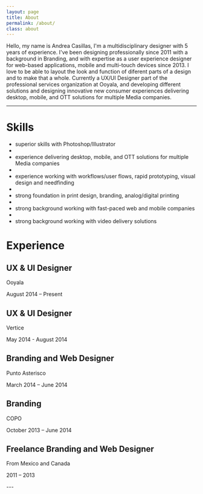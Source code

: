 ```yaml
---
layout: page
title: About
permalink: /about/
class: about
---
```


Hello, my name is Andrea Casillas, I'm a multidisciplinary designer with 5 years of experience. I've been designing professionally since 2011 with a background in Branding, and with expertise as a user experience designer for web-based applications, mobile and multi-touch devices since 2013. I love to be able to layout the look and function of diferent parts of a design and to make that a whole. Currently a UX/UI  Designer part of the professional services organization at Ooyala, and developing different solutions and  designing innovative new consumer experiences delivering desktop, mobile, and OTT solutions for multiple Media companies.


---

# Skills

- superior skills with Photoshop/Illustrator
- 
- experience delivering desktop, mobile, and OTT solutions for multiple Media companies
- 
- experience working with workflows/user flows, rapid prototyping, visual design and needfinding
- 
- strong foundation in print design, branding, analog/digital printing
- 
- strong background working with fast-paced web and mobile companies
- 
- strong background working with video delivery solutions



# Experience

## UX & UI Designer
<p class="place">Ooyala</p>
<p class="datespan">August 2014 – Present</p>

## UX & UI Designer
<p class="place">Vertice</p>
<p class="datespan">May 2014 - August 2014</p>

## Branding and Web Designer
<p class="place">Punto Asterisco</p>
<p class="datespan">March 2014 – June 2014</p>

## Branding
<p class="place">COPO</p>
<p class="datespan">October 2013 – June 2014</p>

## Freelance Branding and Web Designer
<p class="place">From Mexico and Canada</p>
<p class="datespan">2011 – 2013</p>
---


